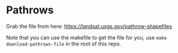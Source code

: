 # Pathrows

Grab the file from here: https://landsat.usgs.gov/pathrow-shapefiles

Note that you can use the makefile to get the file for you, use `make download-pathrows-file` in the root of this repo.
